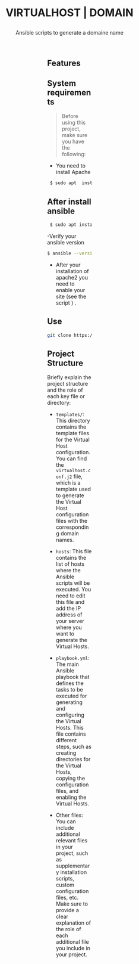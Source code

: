 

 # <p align="center">VIRTUALHOST | DOMAIN</p>

<p align="center">
Ansible scripts to generate a domaine name 
</p>

<div style="background-color:  ;
            padding-inline:20vw;
            padding-bottom: 20px;">
<br> 

## Features


## System requirements
> Before using this project, make sure you have the following:

- You need to install Apache 
 ```sh
  $ sudo apt  install apache2

 ```
   ## After install ansible
 ```sh
  $ sudo apt install ansible
```

   
-Verify your ansible version  
  ```sh
  $ ansible --version
   ```
- After your installation of apache2 you need to enable your site (see the script ) .



## Use
```sh
git clone https://github.com/MihajaFi/ScriptApache.git
```

## Project Structure

Briefly explain the project structure and the role of each key file or directory:

- `templates/`: This directory contains the template files for the Virtual Host configuration. You can find the `virtualhost.conf.j2` file, which is a template used to generate the Virtual Host configuration files with the corresponding domain names.

- `hosts`: This file contains the list of hosts where the Ansible scripts will be executed. You need to edit this file and add the IP address of your server where you want to generate the Virtual Hosts.

- `playbook.yml`: The main Ansible playbook that defines the tasks to be executed for generating and configuring the Virtual Hosts. This file contains different steps, such as creating directories for the Virtual Hosts, copying the configuration files, and enabling the Virtual Hosts.

- Other files: You can include additional relevant files in your project, such as supplementary installation scripts, custom configuration files, etc. Make sure to provide a clear explanation of the role of each additional file you include in your project.







 
</div>